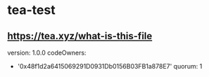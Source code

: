 # tea-test
https://tea.xyz/what-is-this-file
---
version: 1.0.0
codeOwners:
  - '0x48f1d2a6415069291D0931Db0156B03FB1a878E7'
quorum: 1

